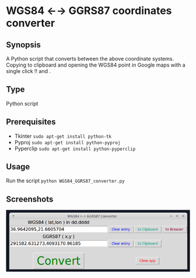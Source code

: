 # WGS84 &larr;&rarr; GGRS87 coordinates converter 

## Synopsis

A Python script that converts between the above coordinate systems. Copying to clipboard and opening the WGS84 point in Google maps
with a single click !!
and .

## Type

Python script

## Prerequisites

* Tkinter ```sudo apt-get install python-tk```
* Pyproj ```sudo apt-get install python-pyproj```
* Pyperclip ```sudo apt-get install python-pyperclip```

## Usage
Run the script ```python WGS84_GGRS87_converter.py```


## Screenshots

![image01](images/image01.png)